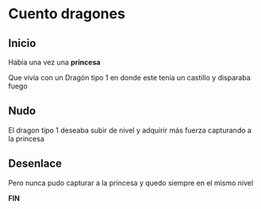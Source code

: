 # Cuento dragones

## Inicio
Habia una vez una **princesa**

Que vivia con un Dragón tipo 1 en donde este tenía un castillo y disparaba fuego

## Nudo
El dragon tipo 1 deseaba subir de nivel y adquirir más fuerza capturando a la princesa

## Desenlace
Pero nunca pudo capturar a la princesa y quedo siempre en el mismo nivel

**FIN**

